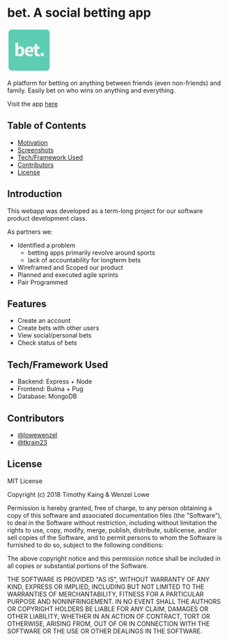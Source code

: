 # bet. A social betting app

<img src="backend/public/assets/bet.png" height="100px">

A platform for betting on anything between friends (even non-friends) and family. Easily bet on who wins on anything and everything.

Visit the app [here](https://betdev.herokuapp.com)

## Table of Contents
- [Motivation](#motivation)
- [Screenshots](#screenshots)
- [Tech/Framework Used](#tech/framework-used)
- [Contributors](#contributors)
- [License](#license)

## Introduction

This webapp was developed as a term-long project for our software product development class.

As partners we:
- Identified a problem
    - betting apps primarily revolve around sports
    - lack of accountability for longterm bets
- Wireframed and Scoped our product
- Planned and executed agile sprints
- Pair Programmed

## Features

- Create an account
- Create bets with other users
- View social/personal bets
- Check status of bets

## Tech/Framework Used

- Backend: Express + Node
- Frontend: Bulma + Pug
- Database: MongoDB

## Contributors
- [@lowewenzel](https://github.com/lowewenzel)
- [@tkrain23](https://github.com/tkrain23)

## License
MIT License

Copyright (c) 2018 Timothy Kaing & Wenzel Lowe

Permission is hereby granted, free of charge, to any person obtaining a copy
of this software and associated documentation files (the "Software"), to deal
in the Software without restriction, including without limitation the rights
to use, copy, modify, merge, publish, distribute, sublicense, and/or sell
copies of the Software, and to permit persons to whom the Software is
furnished to do so, subject to the following conditions:

The above copyright notice and this permission notice shall be included in all
copies or substantial portions of the Software.

THE SOFTWARE IS PROVIDED "AS IS", WITHOUT WARRANTY OF ANY KIND, EXPRESS OR
IMPLIED, INCLUDING BUT NOT LIMITED TO THE WARRANTIES OF MERCHANTABILITY,
FITNESS FOR A PARTICULAR PURPOSE AND NONINFRINGEMENT. IN NO EVENT SHALL THE
AUTHORS OR COPYRIGHT HOLDERS BE LIABLE FOR ANY CLAIM, DAMAGES OR OTHER
LIABILITY, WHETHER IN AN ACTION OF CONTRACT, TORT OR OTHERWISE, ARISING FROM,
OUT OF OR IN CONNECTION WITH THE SOFTWARE OR THE USE OR OTHER DEALINGS IN THE
SOFTWARE.
